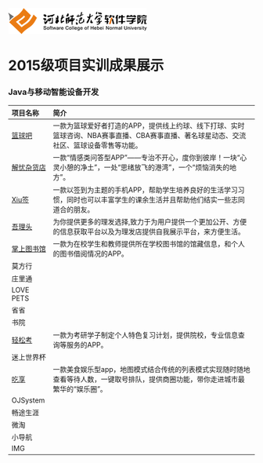 <img src="./image/logo.png"/>

# 2015级项目实训成果展示 

### Java与移动智能设备开发
|项目名称|简介 |
|:---|:---|
|[篮球吧](./project/Java与移动智能设备开发/篮球吧)|一款为篮球爱好者打造的APP，提供线上约球、线下打球、实时篮球咨询、NBA赛事直播、CBA赛事直播、著名球星动态、交流社区、篮球设备零售等功能。|
|[解忧杂货店](./project/Java与移动智能设备开发/解忧杂货店)|一款“情感类问答型APP”——专治不开心，度你到彼岸！一块“心灵小憩的净土”，一处“思绪放飞的港湾”，一个“烦恼消失的地方”。|
|[Xiu签](./project/Java与移动智能设备开发/Xiu签)|一款以签到为主题的手机APP，帮助学生培养良好的生活学习习惯，同时也可以丰富学生的课余生活并且帮助他们结实一些志同道合的朋友。|
|[吾理头](./project/Java与移动智能设备开发/吾理头)|为你提供更多的理发选择,致力于为用户提供一个更加公开、方便的信息获取平台以及为理发店提供自我展示平台，来方便生活。|
|[掌上图书馆](./project/Java与移动智能设备开发/掌上图书馆)|一款为在校学生和教师提供所在学校图书馆的馆藏信息，和个人的图书借阅情况的APP。|
|莫方行||
|庄里通||
|LOVE PETS||	
|省省||
|书院||
|[轻松考](./project/Java与移动智能设备开发/轻松考)|一款为考研学子制定个人特色复习计划，提供院校，专业信息查询等服务的APP。|
|迷上世界杯||
|[吃享](./project/Java与移动智能设备开发/吃享)|一款美食娱乐型app，地图模式结合传统的列表模式实现随时随地查看等待人数，一键取号排队，提供商圈功能，带你走进城市最繁华的“娱乐圈”。|
|OJSystem||
|畅途生涯||
|微淘||
|小导航||
|IMG||

